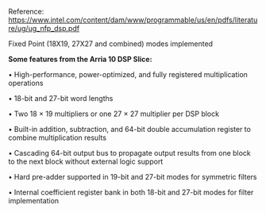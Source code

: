 Reference: https://www.intel.com/content/dam/www/programmable/us/en/pdfs/literature/ug/ug_nfp_dsp.pdf

Fixed Point (18X19, 27X27 and combined) modes implemented

**Some features from the Arria 10 DSP Slice:**

• High-performance, power-optimized, and fully registered multiplication operations

• 18-bit and 27-bit word lengths

• Two 18 × 19 multipliers or one 27 × 27 multiplier per DSP block

• Built-in addition, subtraction, and 64-bit double accumulation register to combine multiplication results

• Cascading 64-bit output bus to propagate output results from one block to the next block without external logic support

• Hard pre-adder supported in 19-bit and 27-bit modes for symmetric filters

• Internal coefficient register bank in both 18-bit and 27-bit modes for filter implementation
